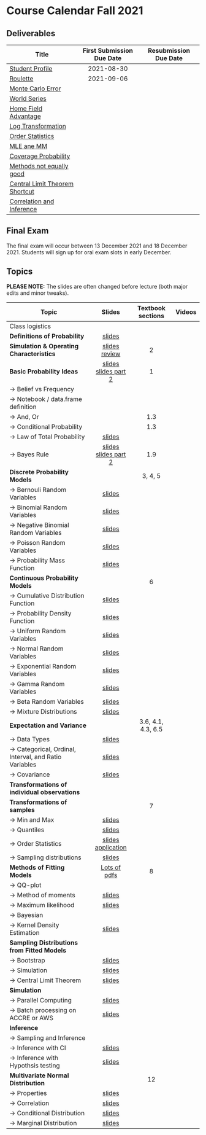 # Course Calendar Fall 2021

## Deliverables

| Title | First Submission Due Date | Resubmission Due Date |
|---|:---:|---|
| <a class = "callink" href = "https://github.com/thomasgstewart/data-science-5620-fall-2021/blob/master/deliverables/00-getting-started.md">Student Profile</a> | 2021-08-30 | |
| <a class = 'callink' href ='https://github.com/thomasgstewart/data-science-5620-Fall-2021/blob/master/deliverables/01-roulette.md'>Roulette</a> | 2021-09-06  |  |
| <a class = 'callink' href ='https://github.com/thomasgstewart/data-science-5620-Fall-2021/blob/master/deliverables/02-monte-carlo-error.md'>Monte Carlo Error</a> | | |
| <a class = 'callink' href ='https://github.com/thomasgstewart/data-science-5620-Fall-2021/blob/master/deliverables/03-probability-calcs.md'>World Series</a> |  | |
| <a class = 'callink' href ='https://github.com/thomasgstewart/data-science-5620-Fall-2021/blob/master/deliverables/04-world-series-home-field.md'>Home Field Advantage</a> |  |  |
| <a class = 'callink' href ='https://github.com/thomasgstewart/data-science-5620-fall-2021/blob/master/deliverables/05-log-transformation.md'>Log Transformation</a> |  |  |
| <a class = 'callink' href ='https://github.com/thomasgstewart/data-science-5620-fall-2021/blob/master/deliverables/06-order-statistics.md'>Order Statistics</a> |  |  |
| <a class = 'callink' href ='https://github.com/thomasgstewart/data-science-5620-fall-2021/blob/master/deliverables/07-mle-mm.md'>MLE ane MM</a> |  |  |
| <a class = 'callink' href ='https://github.com/thomasgstewart/data-science-5620-fall-2021/blob/master/deliverables/08-coverage-probability.md'>Coverage Probability</a> |  |  |
| <a class = 'callink' href ='https://github.com/thomasgstewart/data-science-5620-fall-2021/blob/master/deliverables/09-method-comparison.md'>Methods not equally good</a> |  |  |
|<a class = 'callink' href ='https://github.com/thomasgstewart/data-science-5620-fall-2021/blob/master/deliverables/10-clt.md'>Central Limit Theorem Shortcut</a>|  |  |
|<a class = 'callink' href ='https://github.com/thomasgstewart/data-science-5620-fall-2021/blob/master/deliverables/11-mvn.md'>Correlation and Inference</a> |  |  |

## Final Exam

The final exam will occur between 13 December 2021 and 18 December 2021.  Students will sign up for oral exam slots in early December.

## Topics

**PLEASE NOTE:** The slides are often changed before lecture (both major edits and minor tweaks).  

| Topic | Slides | Textbook sections | Videos |
|---|:---:|:---:|---|
| Class logistics | | | |
| **Definitions of Probability** | [slides](https://biostatdata.app.vumc.org/tgs/01-probability-definition-slides.html)  | | |
| **Simulation & Operating Characteristics** | <a class = 'callink' href ='https://biostatdata.app.vumc.org/tgs/01-simulation-slides.html'>slides</a><br>[review](https://biostatdata.app.vumc.org/tgs/02-simulation-review-slides.html) | 2 |  |
| **Basic Probability Ideas** | [slides](https://biostatdata.app.vumc.org/tgs/03-probability-basics-slides.html) <br> [slides part 2](https://biostatdata.app.vumc.org/tgs/04-probability-basics-part2-slides.html) | 1 |  |
|  → Belief vs Frequency  | | | |
|  → Notebook / data.frame definition  | | | |
|  → And, Or  | | 1.3 | |
|  → Conditional Probability | | 1.3 | |
|  → Law of Total Probability | [slides](./lectures/04-probability-bayes-rule.pdf) |
|  → Bayes Rule | [slides](./lectures/04-probability-bayes-rule.pdf) <br> [slides part 2](./lectures/04-more-bayes.pdf) | 1.9 |  |
| **Discrete Probability Models** | | 3, 4, 5 | |
| → Bernouli Random Variables | [slides](https://biostatdata.app.vumc.org/tgs/05-binomial-prob.html) | |  |
| → Binomial Random Variables | [slides](https://biostatdata.app.vumc.org/tgs/05-binomial-prob.html)| |  |
| → Negative Binomial Random Variables | [slides](https://biostatdata.app.vumc.org/tgs/05-binomial-prob.html) | | |
| → Poisson Random Variables | [slides](https://biostatdata.app.vumc.org/tgs/06-poisson.html) | | |
| → Probability Mass Function | [slides](https://biostatdata.app.vumc.org/tgs/07-pmf-cdf.html)| | |
| **Continuous Probability Models** | | 6 | |
| → Cumulative Distribution Function | [slides](https://biostatdata.app.vumc.org/tgs/08-continuous-probability-models.html) | | |
| → Probability Density Function | [slides](https://biostatdata.app.vumc.org/tgs/08-continuous-probability-models.html) | | |
| → Uniform Random Variables  | [slides](https://biostatdata.app.vumc.org/tgs/09-continuous-probability-models-part2.html)| |  |
| → Normal Random Variables  | [slides](https://biostatdata.app.vumc.org/tgs/09-continuous-probability-models-part2.html) | | |
| → Exponential Random Variables  | [slides](https://biostatdata.app.vumc.org/tgs/09-continuous-probability-models-part2.html) | | |
| → Gamma Random Variables  | [slides](https://biostatdata.app.vumc.org/tgs/09-continuous-probability-models-part2.html) | | |
| → Beta Random Variables  | [slides](https://biostatdata.app.vumc.org/tgs/09-continuous-probability-models-part2.html) | | |
| → Mixture Distributions  | [slides](https://biostatdata.app.vumc.org/tgs/09-continuous-probability-models-part2.html) | | |
| **Expectation and Variance** | | 3.6, 4.1, 4.3, 6.5  | |
| → Data Types | [slides](https://biostatdata.app.vumc.org/tgs/10-expectation-variance.html) | | |
| → Categorical, Ordinal, Interval, and Ratio Variables | [slides](https://biostatdata.app.vumc.org/tgs/10-expectation-variance.html) | | |
| → Covariance | [slides](https://biostatdata.app.vumc.org/tgs/10-expectation-variance.html) | | |
| **Transformations of individual observations** | | |  |
| **Transformations of samples** | | 7 | |
| → Min and Max | [slides](https://biostatdata.app.vumc.org/tgs/11-transformations-order-statistics.html) | | |
| → Quantiles | [slides](https://biostatdata.app.vumc.org/tgs/11-transformations-order-statistics.html) | | |
| → Order Statistics | [slides](https://biostatdata.app.vumc.org/tgs/11-transformations-order-statistics.html) <br> [application](https://biostatdata.app.vumc.org/tgs/12-applications-order-statistics.html) | | | |
| → Sampling distributions | [slides](https://biostatdata.app.vumc.org/tgs/11-transformations-order-statistics.html) | | |
| **Methods of Fitting Models** | [Lots of pdfs](https://www.desmos.com/calculator/qgpfi00qnb) | 8 | |
| → QQ-plot | | |  |
| → Method of moments | [slides](https://biostatdata.app.vumc.org/tgs/15-fitting-continuous-models-mle.html) | | |
| → Maximum likelihood | [slides](https://biostatdata.app.vumc.org/tgs/15-fitting-continuous-models-mle.html)  | | |
| → Bayesian | | | |
| → Kernel Density Estimation | [slides](https://biostatdata.app.vumc.org/tgs/14-fitting-continuous-models.html) | | |
| **Sampling Distributions from Fitted Models**| | | |
| → Bootstrap | [slides](https://biostatdata.app.vumc.org/tgs/13-bootstrap.html) | | |
| → Simulation | [slides](https://biostatdata.app.vumc.org/tgs/16-sampling-distributions-from-Fhat.html) | | |
| → Central Limit Theorem | [slides](https://biostatdata.app.vumc.org/tgs/19-normal-distribution-clt.html) | | |
| **Simulation** | | | |
| → Parallel Computing | [slides](https://biostatdata.app.vumc.org/tgs/18-parallel-processing.html) | | |
| → Batch processing on ACCRE or AWS | [slides](https://biostatdata.app.vumc.org/tgs/20-batch-processing-accre.html) | | |
| **Inference**| | | |
| → Sampling and Inference | | | |
| → Inference with CI | [slides](https://biostatdata.app.vumc.org/tgs/inference2.pdf) | | |
| → Inference with Hypothsis testing | [slides](https://biostatdata.app.vumc.org/tgs/inference2.pdf) | |  |
| **Multivariate Normal Distribution** | | 12 | |
| → Properties | [slides](https://biostatdata.app.vumc.org/tgs/21-multivariate-normal-distributions.html) | | |
| → Correlation | [slides](https://biostatdata.app.vumc.org/tgs/21-multivariate-normal-distributions.html) | | |
| → Conditional Distribution | [slides](https://biostatdata.app.vumc.org/tgs/22-multivariate-conditional-distribution.html) | | |
| → Marginal Distribution | [slides](https://biostatdata.app.vumc.org/tgs/22-multivariate-conditional-distribution.html) | | |

<!-- 
## Lecture and Office Hours Videos

| Date | Description |
|---|---|
| 2020-08-24 | [Lecture - Simulation](https://vbiostat2.app.vumc.org/index.php/s/mTEyw4YZcLp9BCq) |
| 2020-08-26 | [Lecture - Course Policies](https://vbiostat2.app.vumc.org/index.php/s/BNNBgE4frZEaQC2) |
| 2020-08-31 | [Lecture - Roulette Deliverable Review](https://vbiostat2.app.vumc.org/index.php/s/wyzQBBJooN2EZGT) |
| 2020-08-31 | [Offic Hours - Plotting budget profile over time (roulette deliverable](https://vbiostat2.app.vumc.org/index.php/s/EBRyoKNSeziZk2d) |
| 2020-09-02 | [Lecture - Probability](https://vbiostat2.app.vumc.org/index.php/s/ZTp9GkFBqHzo5oG) |
| 2020-09-04 | [Lecture - Probability part 2](https://vbiostat2.app.vumc.org/index.php/s/HPgzdztncLnHqob) |
| 2020-09-05 | [Deliverable - Absolute and relative error](https://vbiostat2.app.vumc.org/index.php/s/29CpdaTTRicBp2p) |
| 2020-09-07 | [Lecture - Probability review](https://vbiostat2.app.vumc.org/index.php/s/pypYELcirmqzZFe) |
| 2020-09-09 | [Lecture - Bayes Rule](https://vbiostat2.app.vumc.org/index.php/s/QiGcZmD7Rk8C7k9) |
| 2020-09-11 | [Lecture - Probability practice questions](https://vbiostat2.app.vumc.org/index.php/s/W6dXZFjsop3HW8K)|
| 2020-09-11 | [Probability practice question - coin toss](https://vbiostat2.app.vumc.org/index.php/s/xRB9aMDC4AEn5di)|
| 2020-09-14 | [Lecture - Binomial, Negative binomial](https://vbiostat2.app.vumc.org/index.php/s/tfH5MayYYnaotk8) |
| 2020-09-16 | [Lecture - Binomial, Negative binomial (cont)](https://vbiostat2.app.vumc.org/index.php/s/H3wYDm89L5sp6qW) |
| 2020-09-16 | [Practice Problems - Binomial, Negative binomial](https://vbiostat2.app.vumc.org/index.php/s/ETed5MT7ycA6NQz) | 
| 2020-09-18 | [Lecture - Poisson distribution](https://vbiostat2.app.vumc.org/index.php/s/77iw36kT3YB5TfR) |
| 2020-09-21 | [Lecture - Deliverable 3 question 5](https://vbiostat2.app.vumc.org/index.php/s/HWEKG67wCAbrz9J) |
| 2020-09-23 | [Lecture - World Series distribution](https://vbiostat2.app.vumc.org/index.php/s/EmS88pZXriYTZPt) |
| 2020-09-25 | [Lecture - Continuous probability models](https://vbiostat2.app.vumc.org/index.php/s/93FxTFYLEc8LTdo) |
| 2020-09-28 | [Lecture - Uniform, Normal, Gamma, Beta, Finite Mixture](https://vbiostat2.app.vumc.org/index.php/s/MxBX2zMrHsz2RHL) |
| 2020-09-30 | [Lecture - Practice problems](https://vbiostat2.app.vumc.org/index.php/s/9GR9DyFAybmTxfZ) |
| 2020-09-30 | [Practice Problems - Uniform, Normal, Gamma, Mixture distribution](https://vbiostat2.app.vumc.org/index.php/s/qMqomiK8F7Cs55a) |
| 2020-10-02 | [Lecture - Data Types](https://vbiostat2.app.vumc.org/index.php/s/GsJdXHk5Lgo8NJH) |  
| 2020-10-05 | [Lecture - Expectation and Variance](https://vbiostat2.app.vumc.org/index.php/s/8KLXGFK9k38zyKB) |  
| 2020-10-07 | [Lecture - Covariance](https://vbiostat2.app.vumc.org/index.php/s/2kQNKji2i8FzfDC) |
| 2020-10-05 | [Lecture - Expectation and Variance](https://vbiostat2.app.vumc.org/index.php/s/8KLXGFK9k38zyKB) |  
| 2020-10-09 | [Lecture - Middle and Spread](https://vbiostat2.app.vumc.org/index.php/s/wp7ckAY7r4a688A) |
| 2020-10-10 | [Deliverable - Geometric Mean and Arithmetic Mean](https://vbiostat2.app.vumc.org/index.php/s/Na4BR9jZPCgNq2s) |
| 2020-10-12 | [Lecture - Samples](https://vbiostat2.app.vumc.org/index.php/s/SP37t3kDEmCQ3sw) |
| 2020-10-14 | [Lecture - QQ plot, application of ordinal statistics](https://vbiostat2.app.vumc.org/index.php/s/XKTL5mrqipYGMLt) |
| 2020-10-16 | [Lecture - Method of Moments](https://vbiostat2.app.vumc.org/index.php/s/wNJQqmcsrrDpqmf) |
| 2020-10-19 | [Lecture - MLE](https://vbiostat2.app.vumc.org/index.php/s/MAwTAxKLc4SSQ8F) |
| 2020-10-21 | [Lecture - MLE and MM Deliverable](https://vbiostat2.app.vumc.org/index.php/s/XW6ZcQjAMDZwaJq) |
| 2020-10-24 | [Lecture - Bootstrap](https://vbiostat2.app.vumc.org/index.php/s/k5K2qmpPxbDL2bL) |
| 2020-10-26 | [Lecture - Kernel Density Estimation](https://vbiostat2.app.vumc.org/index.php/s/3BBkLAFxESqLCXs) |
| 2020-10-28 | [Lecture - Sampling from Fitted Distributions](https://vbiostat2.app.vumc.org/index.php/s/Zbmi6Y7dFgYCGbb) |
| 2020-10-30 | [Lecture - Uniform + quantile](https://vbiostat2.app.vumc.org/index.php/s/gRbtbZPisscWWpa) |
| 2020-10-31 | [Practice Question - Quantile function for mixture distribution](https://vbiostat2.app.vumc.org/index.php/s/ycgcoPbMSicNgoQ) |
| 2020-11-02 | [Lecture - U + Q vs B + Q](https://vbiostat2.app.vumc.org/index.php/s/wcg22Y39ni48mdN) |
| 2020-11-04 | [Lecture - Breakout rooms (practice problems) ](https://vbiostat2.app.vumc.org/index.php/s/yFmWBfqkXiXWsQs) |
| 2020-11-06 | [Lecture - Parallel Computing](https://vbiostat2.app.vumc.org/index.php/s/bKoLZ66NnfiFAxG) |
| 2020-11-09 | [Lecture - CLT Shortcut](https://vbiostat2.app.vumc.org/index.php/s/5t5RperMFNKo4DA) |
| 2020-11-11 | [Lecture - CLT Shortcut continued](https://vbiostat2.app.vumc.org/index.php/s/fiPLN3pTdXRp27B) |
| 2020-11-13 | [Lecture - Sampling and Inference](https://vbiostat2.app.vumc.org/index.php/s/6Pbt7QijSmRowra) |
| 2020-11-14 | [Practice - Parallel Computing and ACCRE](https://vbiostat2.app.vumc.org/index.php/s/HGpKpjnX3NBtNi6) |
| 2020-11-16 | [Lecture - Inference with CI](https://vbiostat2.app.vumc.org/index.php/s/qa6o929zCR9agQP) |
| 2020-11-18 | [Lecture - Inference with Hypothesis Testing](https://vbiostat2.app.vumc.org/index.php/s/HnEHbeY8f9C7LKS) |
| 2020-11-20 | [Lecture - Inference with p-values](https://vbiostat2.app.vumc.org/index.php/s/tEeHi6obGmY5ePg) |
| 2020-11-30 | [Lecture - Multivariate](https://vbiostat2.app.vumc.org/index.php/s/bPzT6MorfwXknRX) |
| 2020-12-02 | [Lecture - Conditional Multivariate](https://vbiostat2.app.vumc.org/index.php/s/2wSkbWcfjDFQD39) |
| 2020-12-03 | [Office Hour - Final Exam](https://vbiostat2.app.vumc.org/index.php/s/LjdmXzFNYy3tzdN) |
| 2020-12-04 | [Office Hour - 7am](https://vbiostat2.app.vumc.org/index.php/s/M9ysHH4zoJbNFwE) |
| 2020-12-05 | [Office Hour - 10am](https://vbiostat2.app.vumc.org/index.php/s/GNLC3KzAXS5qNsz) |
| 2020-12-05 | [Office Hour - 11:30am](https://vbiostat2.app.vumc.org/index.php/s/HfNzmYGCKCFkon9) |
| 2020-12-06 | [Final Exam Hint](https://vbiostat2.app.vumc.org/index.php/s/o3BG6LCamr5cRH3) |
-->
